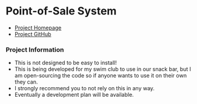 # Point-of-Sale System

* [Project Homepage](https://pos.kevsal.me)
* [Project GitHub](https://github.com/kevinsal03/pos)

### Project Information
* This is not designed to be easy to install!
* This is being developed for my swim club to use in our snack bar, but I am open-sourcing the code so if anyone wants to use it on their own they can.
* I strongly recommend you to not rely on this in any way.
* Eventually a development plan will be available.
